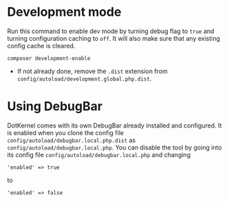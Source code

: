 # Development mode

Run this command to enable dev mode by turning debug flag to `true` and turning configuration caching to `off`. It will also make sure that any existing config cache is cleared.

```shell
composer development-enable
```

- If not already done, remove the `.dist` extension from `config/autoload/development.global.php.dist`.

# Using DebugBar

DotKernel comes with its own DebugBar already installed and configured. It is enabled when you clone the config file `config/autoload/debugbar.local.php.dist` as `config/autoload/debugbar.local.php`. You can disable the tool by going into its config file `config/autoload/debugbar.local.php` and changing

```
'enabled' => true
```

to

```
'enabled' => false
```
